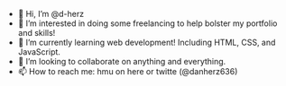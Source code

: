 - 👋 Hi, I’m @d-herz
- 👀 I’m interested in doing some freelancing to help bolster my portfolio and skills!
- 🌱 I’m currently learning web development! Including HTML, CSS, and JavaScript.
- 💞️ I’m looking to collaborate on anything and everything.
- 📫 How to reach me: hmu on here or twitte (@danherz636)

<!---
d-herz/d-herz is a ✨ special ✨ repository because its `README.md` (this file) appears on your GitHub profile.
You can click the Preview link to take a look at your changes.
--->
